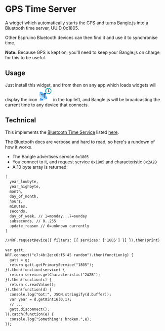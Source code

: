# GPS Time Server

A widget which automatically starts the GPS and turns Bangle.js into a Bluetooth time server, UUID 0x1805.

Other Espruino Bluetooth devices can then find it and use it to synchronise time.

**Note:** Because GPS is kept on, you'll need to keep your Bangle.js on charge for this to be useful.

## Usage

Just install this widget, and from then on any app which loads widgets will
display the icon ![](widget.png) in the top left, and Bangle.js will be
broadcasting the current time to any device that connects.

## Technical

This implements the [Bluetooth Time Service](https://www.bluetooth.org/docman/handlers/downloaddoc.ashx?doc_id=292957) listed [here](https://www.bluetooth.com/specifications/gatt/).

The Bluetooth docs are verbose and hard to read, so here's a rundown of how it works.

* The Bangle advertises service `0x1805`
* You connect to it, and request service `0x1805` and characteristic `0x2A2B`
* A 10 byte array is returned:

```
[
  year_lowbyte,
  year_highbyte,
  month,
  day_of_month,
  hours,
  minutes,
  seconds,
  day_of_week, // 1=monday...7=sunday
  subseconds, // 0..255
  update_reason // 0=unknown currently
]
```

```
//NRF.requestDevice({ filters: [{ services: ['1805'] }] }).then(print)

var gatt;
NRF.connect("c7:4b:2e:c6:f5:45 random").then(function(g) {
  gatt = g;
  return gatt.getPrimaryService("1805");
}).then(function(service) {
  return service.getCharacteristic("2A2B");
}).then(function(c) {
  return c.readValue();
}).then(function(d) {
  console.log("Got:", JSON.stringify(d.buffer));
  var year = d.getUint16(0,1);
  // ...
  gatt.disconnect();
}).catch(function(e) {
  console.log("Something's broken.",e);
});
```
